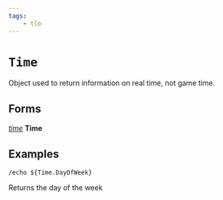 ```yaml
---
tags:
    - tlo
---
```


# `Time`

Object used to return information on real time, not game time.

## Forms

[_time_](../data-types/datatype-time.md) **Time**


## Examples

```
/echo ${Time.DayOfWeek}
```

Returns the day of the week
